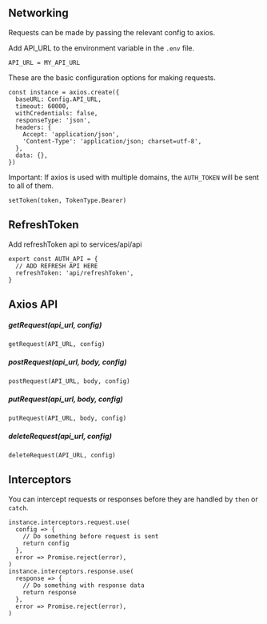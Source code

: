 ## Networking
Requests can be made by passing the relevant config to axios.

Add API_URL to the environment variable in the `.env` file.
```text
API_URL = MY_API_URL
```

These are the basic configuration options for making requests.
```text
const instance = axios.create({
  baseURL: Config.API_URL,
  timeout: 60000,
  withCredentials: false,
  responseType: 'json',
  headers: {
    Accept: 'application/json',
    'Content-Type': 'application/json; charset=utf-8',
  },
  data: {},
})
```

Important: If axios is used with multiple domains, the `AUTH_TOKEN` will be sent to all of them.
```text
setToken(token, TokenType.Bearer)
```

## RefreshToken
Add refreshToken api to services/api/api
```text
export const AUTH_API = {
  // ADD REFRESH API HERE
  refreshToken: 'api/refreshToken',
}
```

## Axios API
##### getRequest(api_url, config)
```text
getRequest(API_URL, config)
```
##### postRequest(api_url, body, config)
```text
postRequest(API_URL, body, config)
```
##### putRequest(api_url, body, config)
```text
putRequest(API_URL, body, config)
```
##### deleteRequest(api_url, config)
```text
deleteRequest(API_URL, config)
```

## Interceptors
You can intercept requests or responses before they are handled by `then` or `catch`.
```text
instance.interceptors.request.use(
  config => {
    // Do something before request is sent
    return config
  },
  error => Promise.reject(error),
)
instance.interceptors.response.use(
  response => {
    // Do something with response data
    return response
  },
  error => Promise.reject(error),
)
```